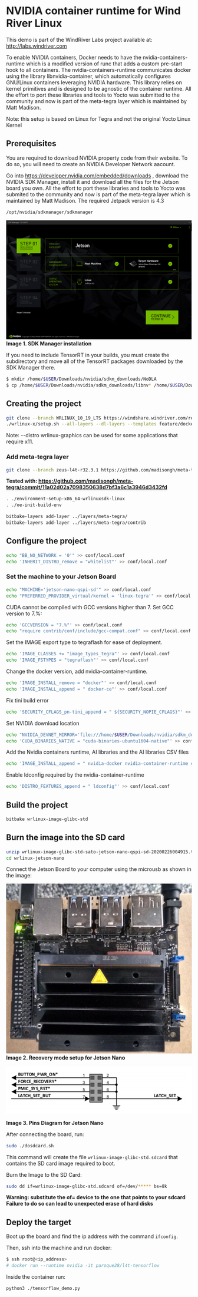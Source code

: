 # NVIDIA container runtime for Wind River Linux
This demo is part of the WindRiver Labs project available at: http://labs.windriver.com

To enable NVIDIA containers, Docker needs to have the nvidia-containers-runtime which is a modified version of runc that adds a custom pre-start hook to all containers. The nvidia-containers-runtime communicates docker using the library libnvidia-container, which automatically configures GNU/Linux containers leveraging NVIDIA hardware. This library relies on kernel primitives and is designed to be agnostic of the container runtime. All the effort to port these libraries and tools to Yocto was submitted to the community and now is part of the meta-tegra layer which is maintained by Matt Madison.

Note: this setup is based on Linux for Tegra and not the original Yocto Linux Kernel


## Prerequisites
You are required to download NVIDIA property code from their website. To do so, you will need to create an NVIDIA Developer Network aacount.

Go into https://developer.nvidia.com/embedded/downloads , download the NVIDIA SDK Manager, install it and download all the files for the Jetson board you own. All the effort to port these libraries and tools to Yocto was submited to the community and now is part of the meta-tegra layer which is maintained by Matt Madison.
The required Jetpack version is 4.3
```bash
/opt/nvidia/sdkmanager/sdkmanager
```




![SDK Manager](dowload_jetpack_4.3.PNG)
 **Image 1. SDK Manager installation**  
 
 
If you need to include TensorRT in your builds, you must create the subdirectory and move all of the TensorRT packages downloaded by the SDK Manager there.

 ```bash
 $ mkdir /home/$USER/Downloads/nvidia/sdkm_downloads/NoDLA
 $ cp /home/$USER/Downloads/nvidia/sdkm_downloads/libnv* /home/$USER/Downloads/nvidia/sdkm_downloads/NoDLA
 ```
 
 
 
 
## Creating the project

```bash
git clone --branch WRLINUX_10_19_LTS https://windshare.windriver.com/remote.php/gitsmart/WRLinux-lts-19-Core/wrlinux-x
./wrlinux-x/setup.sh --all-layers --dl-layers --templates feature/docker
```

Note: --distro wrlinux-graphics can be used for some applications that require x11.

### Add meta-tegra layer
```bash
git clone --branch zeus-l4t-r32.3.1 https://github.com/madisongh/meta-tegra.git layers/meta-tegra
```
**Tested with: https://github.com/madisongh/meta-tegra/commit/11a02d02a7098350638d7bf3a6c1a3946d3432fd**
```bash
. ./environment-setup-x86_64-wrlinuxsdk-linux
. ./oe-init-build-env
```

```bash
bitbake-layers add-layer ../layers/meta-tegra/
bitbake-layers add-layer ../layers/meta-tegra/contrib
```
## Configure the project
```bash
echo "BB_NO_NETWORK = '0'" >> conf/local.conf
echo 'INHERIT_DISTRO_remove = "whitelist"' >> conf/local.conf
```
### Set the machine to your Jetson Board
```bash
echo "MACHINE='jetson-nano-qspi-sd'" >> conf/local.conf
echo "PREFERRED_PROVIDER_virtual/kernel = 'linux-tegra'" >> conf/local.conf
 ```
 
CUDA cannot be compiled with GCC versions higher than 7. Set GCC version to 7.%:
 ```bash
echo 'GCCVERSION = "7.%"' >> conf/local.conf
echo "require contrib/conf/include/gcc-compat.conf" >> conf/local.conf
```
Set the IMAGE export type to tegraflash for ease of deployment.
```bash 
echo 'IMAGE_CLASSES += "image_types_tegra"' >> conf/local.conf
echo 'IMAGE_FSTYPES = "tegraflash"' >> conf/local.conf
```
Change the docker version, add nvidia-container-runtime.
```bash
echo 'IMAGE_INSTALL_remove = "docker"' >> conf/local.conf
echo 'IMAGE_INSTALL_append = " docker-ce"' >> conf/local.conf
```
Fix tini build error 
```bash
echo 'SECURITY_CFLAGS_pn-tini_append = " ${SECURITY_NOPIE_CFLAGS}"' >> conf/local.conf
```
Set NVIDIA download location
```bash
echo "NVIDIA_DEVNET_MIRROR='file:///home/$USER/Downloads/nvidia/sdkm_downloads'" >> conf/local.conf
echo 'CUDA_BINARIES_NATIVE = "cuda-binaries-ubuntu1604-native"' >> conf/local.conf
```
Add the Nvidia containers runtime, AI libraries and the AI libraries CSV files
```bash 
echo 'IMAGE_INSTALL_append = " nvidia-docker nvidia-container-runtime cudnn tensorrt libvisionworks libvisionworks-sfm libvisionworks-tracking cuda-container-csv cudnn-container-csv tensorrt-container-csv libvisionworks-container-csv libvisionworks-sfm-container-csv libvisionworks-tracking-container-csv"' >> conf/local.conf
```
Enable ldconfig required by the nvidia-container-runtime
```bash
echo 'DISTRO_FEATURES_append = " ldconfig"' >> conf/local.conf

```
## Build the project
```bash
bitbake wrlinux-image-glibc-std
```

## Burn the image into the SD card
```bash
unzip wrlinux-image-glibc-std-sato-jetson-nano-qspi-sd-20200226004915.tegraflash.zip -d wrlinux-jetson-nano
cd wrlinux-jetson-nano

```
Connect the Jetson Board to your computer using the microusb as shown in the image:



![Jetson Nano Setup](jetson_nano_pins_setup_photo.jpg)  
**Image 2. Recovery mode setup for Jetson Nano**




![Jetson Nano Pins](jetson_nano_pins.PNG)  


**Image 3. Pins Diagram for Jetson Nano**




After connecting the board, run:

```bash
sudo ./dosdcard.sh
```
This command will create the file `wrlinux-image-glibc-std.sdcard` that contains the SD card image required to boot.

Burn the Image to the SD Card:
```bash
sudo dd if=wrlinux-image-glibc-std.sdcard of=/dev/***** bs=8k
```
**Warning: substitute the of= device to the one that points to your sdcard**
**Failure to do so can lead to unexpected erase of hard disks**


## Deploy the target

Boot up the board and find the ip address with the command `ifconfig`.

Then, ssh into the machine and run docker:

```bash
$ ssh root@<ip_address>
# docker run --runtime nvidia -it paroque28/l4t-tensorflow
```

Inside the container run:
```bash
python3 ./tensorflow_demo.py
```
